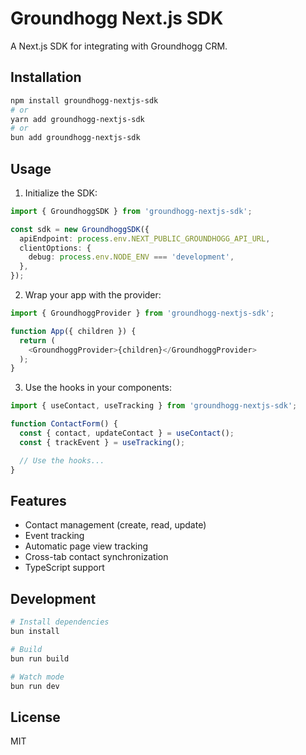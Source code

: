 # Groundhogg Next.js SDK

A Next.js SDK for integrating with Groundhogg CRM.

## Installation

```bash
npm install groundhogg-nextjs-sdk
# or
yarn add groundhogg-nextjs-sdk
# or
bun add groundhogg-nextjs-sdk
```

## Usage

1. Initialize the SDK:

```typescript
import { GroundhoggSDK } from 'groundhogg-nextjs-sdk';

const sdk = new GroundhoggSDK({
  apiEndpoint: process.env.NEXT_PUBLIC_GROUNDHOGG_API_URL,
  clientOptions: {
    debug: process.env.NODE_ENV === 'development',
  },
});
```

2. Wrap your app with the provider:

```typescript
import { GroundhoggProvider } from 'groundhogg-nextjs-sdk';

function App({ children }) {
  return (
    <GroundhoggProvider>{children}</GroundhoggProvider>
  );
}
```

3. Use the hooks in your components:

```typescript
import { useContact, useTracking } from 'groundhogg-nextjs-sdk';

function ContactForm() {
  const { contact, updateContact } = useContact();
  const { trackEvent } = useTracking();

  // Use the hooks...
}
```

## Features

- Contact management (create, read, update)
- Event tracking
- Automatic page view tracking
- Cross-tab contact synchronization
- TypeScript support

## Development

```bash
# Install dependencies
bun install

# Build
bun run build

# Watch mode
bun run dev
```

## License

MIT 